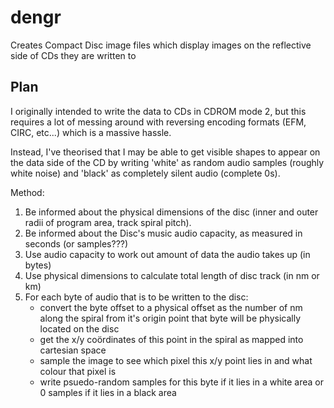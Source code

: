 # dengr
Creates Compact Disc image files which display images on the reflective side of CDs they are written to

## Plan

I originally intended to write the data to CDs in CDROM mode 2, but this requires a lot of messing around with reversing encoding formats (EFM, CIRC, etc...) which is a massive hassle.

Instead, I've theorised that I may be able to get visible shapes to appear on the data side of the CD by writing 'white' as random audio samples (roughly white noise) and 'black' as completely silent audio (complete 0s).

Method:

1. Be informed about the physical dimensions of the disc (inner and outer radii of program area, track spiral pitch).
2. Be informed about the Disc's music audio capacity, as measured in seconds (or samples???)
3. Use audio capacity to work out amount of data the audio takes up (in bytes)
4. Use physical dimensions to calculate total length of disc track (in nm or km)
5. For each byte of audio that is to be written to the disc:
    - convert the byte offset to a physical offset as the number of nm along the spiral from it's origin point that byte will be physically located on the disc
    - get the x/y coördinates of this point in the spiral as mapped into cartesian space
    - sample the image to see which pixel this x/y point lies in and what colour that pixel is
    - write psuedo-random samples for this byte if it lies in a white area or 0 samples if it lies in a black area
